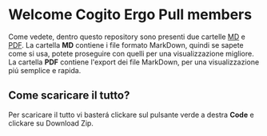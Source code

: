 # Welcome Cogito Ergo Pull members

Come vedete, dentro questo repository sono presenti due cartelle [MD](https://github.com/Levvonci/WoW---CEP/tree/main/MD) e [PDF](https://github.com/Levvonci/WoW---CEP/tree/main/PDF). 
La cartella **MD** contiene i file formato MarkDown, quindi se sapete come si usa, potete proseguire con quelli per una visualizzazione migliore.
La cartella **PDF** contiene l'export dei file MarkDown, per una visualizzazione piú semplice e rapida.
## Come scaricare il tutto?

Per scaricare il tutto vi basterá clickare sul pulsante verde a destra **Code** e clickare su Download Zip.

